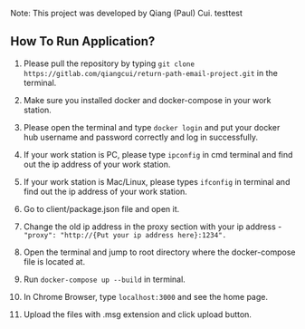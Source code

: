 Note: This project was developed by Qiang (Paul) Cui.
testtest
## How To Run Application?

1. Please pull the repository by typing ```git clone https://gitlab.com/qiangcui/return-path-email-project.git``` in the terminal.

2. Make sure you installed docker and docker-compose in your work station.

3. Please open the terminal and type ```docker login``` and put your docker hub username and password correctly and log in successfully.

4. If your work station is PC, please type ```ipconfig``` in cmd terminal and find out the ip address of your work station.

5. If your work station is Mac/Linux, please types ```ifconfig``` in terminal and find out the ip address of your work station.

6. Go to client/package.json file and open it.

7. Change the old ip address in the proxy section with your ip address - ```"proxy": "http://{Put your ip address here}:1234".```

8. Open the terminal and jump to root directory where the docker-compose file is located at.

9. Run ```docker-compose up --build``` in terminal.

10. In Chrome Browser, type ```localhost:3000``` and see the home page.

11. Upload the files with .msg extension and click upload button.



